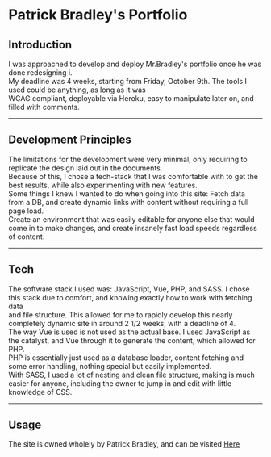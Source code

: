 # Patrick Bradley's Portfolio

## Introduction
I was approached to develop and deploy Mr.Bradley's portfolio once he was done redesigning i.
<br>
My deadline was 4 weeks, starting from Friday, October 9th. The tools I used could be anything, as long as it was
<br>
WCAG compliant, deployable via Heroku, easy to manipulate later on, and filled with comments.

---------------------------

## Development Principles
The limitations for the development were very minimal, only requiring to replicate the design laid out in the documents.
<br>
Because of this, I chose a tech-stack that I was comfortable with to get the best results, while also experimenting with new features.
<br>
Some things I knew I wanted to do when going into this site: Fetch data from a DB, and create dynamic links with content without requiring a full page load.
<br>
Create an environment that was easily editable for anyone else that would come in to make changes, and create insanely fast load speeds regardless of content.

---------------------------

## Tech
The software stack I used was: JavaScript, Vue, PHP, and SASS. I chose this stack due to comfort, and knowing exactly how to work with fetching data 
<br>
and file structure. This allowed for me to rapidly develop this nearly completely dynamic site in around 2 1/2 weeks, with a deadline of 4.
<br>
The way Vue is used is not used as the actual base. I used JavaScript as the catalyst, and Vue through it to generate the content, which allowed for PHP.
<br>
PHP is essentially just used as a database loader, content fetching and some error handling, nothing special but easily implemented.
<br>
With SASS, I used a lot of nesting and clean file structure, making is much easier for anyone, including the owner to jump in and edit with little knowledge of CSS.

---------------------------

## Usage
The site is owned wholely by Patrick Bradley, and can be visited <a href="http://www.patrickbradley.me">Here</a>
